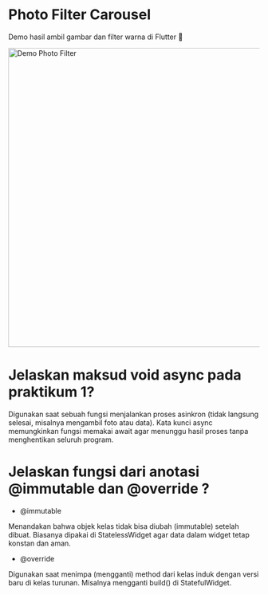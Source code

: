 # Photo Filter Carousel

Demo hasil ambil gambar dan filter warna di Flutter 🎨

<img src="assets/gif.gif" alt="Demo Photo Filter" width="600">

# Jelaskan maksud void async pada praktikum 1?

Digunakan saat sebuah fungsi menjalankan proses asinkron (tidak langsung selesai, misalnya mengambil foto atau data).
Kata kunci async memungkinkan fungsi memakai await agar menunggu hasil proses tanpa menghentikan seluruh program.

# Jelaskan fungsi dari anotasi @immutable dan @override ?

- @immutable

Menandakan bahwa objek kelas tidak bisa diubah (immutable) setelah dibuat.
Biasanya dipakai di StatelessWidget agar data dalam widget tetap konstan dan aman.

- @override

Digunakan saat menimpa (mengganti) method dari kelas induk dengan versi baru di kelas turunan.
Misalnya mengganti build() di StatefulWidget.